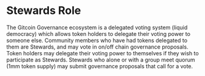 # Stewards Role

The Gitcoin Governance ecosystem is a delegated voting system \(liquid democracy\) which allows token holders to delegate their voting power to someone else. Community members who have had tokens delegated to them are Stewards, and may vote in on/off chain governance proposals. Token holders may delegate their voting power to themselves if they wish to participate as Stewards. Stewards who alone or with a group meet quorum \(1mm token supply\) may submit governance proposals that call for a vote.

